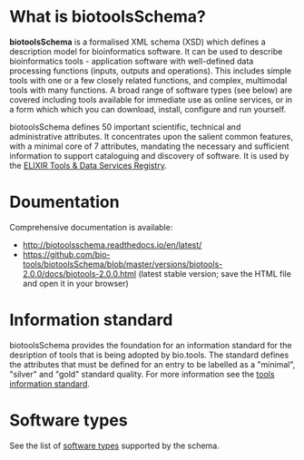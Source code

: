 # What is biotoolsSchema?
**biotoolsSchema** is a formalised XML schema (XSD) which defines a description model for bioinformatics software.  It can be used to describe bioinformatics tools - application software with well-defined data processing functions (inputs, outputs and operations).   This includes simple tools with one or a few closely related functions, and complex, multimodal tools with many functions.  A broad range of software types (see below) are covered including tools available for immediate use as online services, or in a form which which you can download, install, configure and run yourself.

biotoolsSchema defines 50 important scientific, technical and administrative attributes.  It concentrates upon the salient common features, with a minimal core of 7 attributes, mandating the necessary and sufficient information to support cataloguing and discovery of software.  It is used by the [ELIXIR Tools & Data Services Registry](https://bio.tools).

# Doumentation
Comprehensive documentation is available:
* http://biotoolsschema.readthedocs.io/en/latest/
* https://github.com/bio-tools/biotoolsSchema/blob/master/versions/biotools-2.0.0/docs/biotools-2.0.0.html (latest stable version; save the HTML file and open it in your browser)


# Information standard
biotoolsSchema provides the foundation for an information standard for the desription of tools that is being adopted by bio.tools.  The standard defines the attributes that must be defined for an entry to be labelled as a "minimal", "silver" and "gold" standard quality.  For more information see the [tools information standard](https://github.com/bio-tools/biotoolsSchemaDocs/blob/master/information_requirement.rst#information-requirement).

# Software types 
See the list of [software types](https://github.com/bio-tools/biotoolsSchemaDocs/blob/master/information_requirement.rst#tool-types) supported by the schema.



